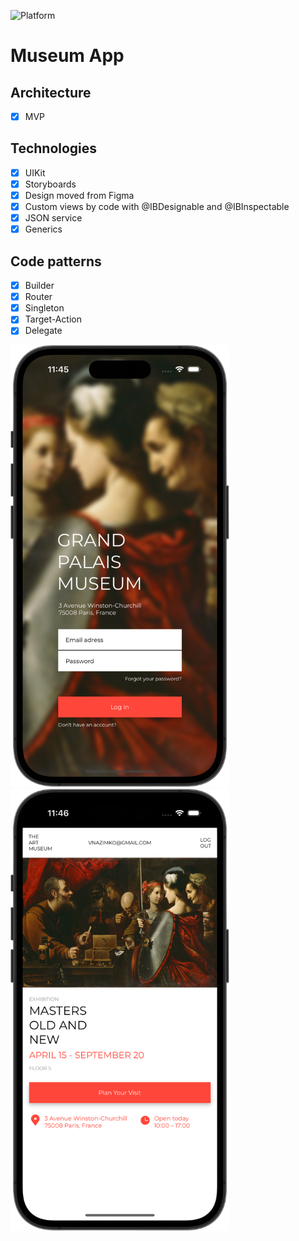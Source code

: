 ![Platform][platform-image]

# Museum App

## Architecture
- [x] MVP 

## Technologies
- [x] UIKit
- [x] Storyboards
- [x] Design moved from Figma
- [x] Custom views by code with @IBDesignable and @IBInspectable
- [x] JSON service
- [x] Generics

## Code patterns
- [x] Builder
- [x] Router
- [x] Singleton
- [x] Target-Action
- [x] Delegate

<img src="Screenshots/LogIn.png" alt="drawing" width="350"/> <img src="Screenshots/Main.png" alt="drawing" width="350"/>

<!-- URL's -->
[platform-image]: https://img.shields.io/badge/Platform-iOS-green.svg